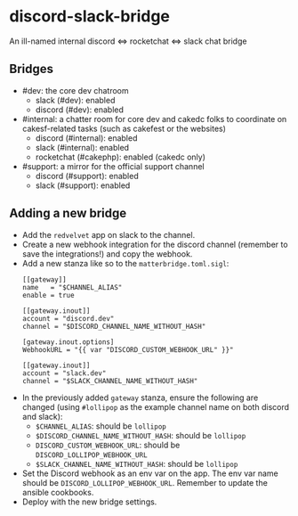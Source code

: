 # discord-slack-bridge

An ill-named internal discord &lt;=> rocketchat &lt;=> slack chat bridge

## Bridges

- #dev: the core dev chatroom
  - slack (#dev): enabled
  - discord (#dev): enabled
- #internal: a chatter room for core dev and cakedc folks to coordinate on cakesf-related tasks (such as cakefest or the websites)
  - discord (#internal): enabled
  - slack (#internal): enabled
  - rocketchat (#cakephp): enabled (cakedc only)
- #support: a mirror for the official support channel
  - discord (#support): enabled
  - slack (#support): enabled

## Adding a new bridge

- Add the `redvelvet` app on slack to the channel.
- Create a new webhook integration for the discord channel (remember to save the integrations!) and copy the webhook.
- Add a new stanza like so to the `matterbridge.toml.sigl`:
    ```
    [[gateway]]
    name   = "$CHANNEL_ALIAS"
    enable = true

    [[gateway.inout]]
    account = "discord.dev"
    channel = "$DISCORD_CHANNEL_NAME_WITHOUT_HASH"

    [gateway.inout.options]
    WebhookURL = "{{ var "DISCORD_CUSTOM_WEBHOOK_URL" }}"

    [[gateway.inout]]
    account = "slack.dev"
    channel = "$SLACK_CHANNEL_NAME_WITHOUT_HASH"
    ```
- In the previously added `gateway` stanza, ensure the following are changed (using `#lollipop` as the example channel name on both discord and slack):
    - `$CHANNEL_ALIAS`: should be `lollipop`
    - `$DISCORD_CHANNEL_NAME_WITHOUT_HASH`: should be `lollipop`
    - `DISCORD_CUSTOM_WEBHOOK_URL`: should be `DISCORD_LOLLIPOP_WEBHOOK_URL`
    - `$SLACK_CHANNEL_NAME_WITHOUT_HASH`: should be `lollipop`
- Set the Discord webhook as an env var on the app. The env var name should be `DISCORD_LOLLIPOP_WEBHOOK_URL`. Remember to update the ansible cookbooks.
- Deploy with the new bridge settings.
